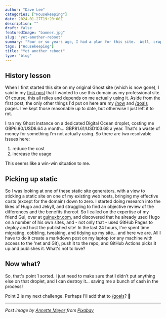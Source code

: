 ```yaml
---
author: "Dave Lee"
categories: ["Housekeeping"]
date: 2024-01-27T19:20:00Z
description: ""
draft: false
featuredImage: "banner.jpg"
slug: "yet-another-reboot"
summary: "Four or so years ago, I had a plan for this site.  Well, crap."
tags: ["Housekeeping"]
title: "Yet another reboot"
type: "blog"
---
```


## History lesson

When I first started this site on my original Ghost site (which is now gone), I said in my [first post](https://davelee.uk/and-so-it-begins-again/) that I wanted to use this domain as my professional site.  Of course, this all relies and depends on me actually using it.  Aside from the first post, the only other things I'd put on here are my [/now](https://davelee.uk/now/) and [/goals](https://davelee.uk/goals/) pages.  I've kept those reasonable up to date, but otherwise I just left it to rot.

I ran my Ghost instance on a dedicated Digital Ocean droplet, costing me GBP6.80/USD8.64 a month... GBP81.61/USD103.68 a year.  That's a waste of money for something I'm not actually using.  So there are two resolvable issues here:

1. reduce the cost
2. increase the usage

This seems like a win-win situation to me.

## Picking up static

So I was looking at one of these static site generators, with a view to sticking a static site on one of my existing web hosts, bringing my effective costs (except for the domain) down to zero.  I started doing research into the likes of Hugo and Jekyll, and struggling to find an objective review of the differences and the benefits thereof.  So I called on the expertise of my friend Gui, over at [guinuxbr.com](https://guinuxbr.com/), and discovered that he already used Hugo on a number of his own sites, and - not only that - used GitHub Pages to deploy and host the published site!  In the last 24 hours, I've spent time migrating, cobbling, tweaking, and tidying up my site... and here we are.  All I have to do it create a markdown post on my laptop (or any machine with access to the 'net and Git), push it to the repo, and GitHub Actions picks it up and publishes it.  What's not to love?

## Now what?

So, that's point 1 sorted.  I just need to make sure that I didn't put anything else on that droplet, and I can destroy it... saving me a bunch of cash in the process!

Point 2 is my next challenge.  Perhaps I'll add that to [/goals](https://davelee.uk/goals/)? :thinking:

---

_Post image by [Annette Meyer](https://pixabay.com/users/nennieinszweidrei-10084616/) from [Pixabay](https://pixabay.com/)_
